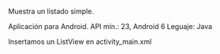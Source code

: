 Muestra un listado simple.

Aplicación para Android.
API mín.: 23, Android 6
Leguaje: Java

Insertamos un ListView en activity_main.xml
